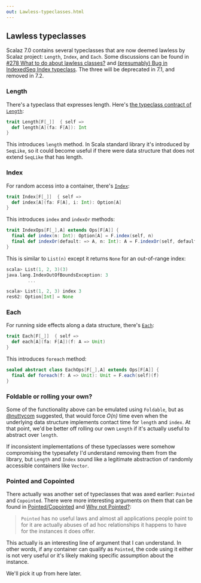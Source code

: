 ```yaml
---
out: Lawless-typeclasses.html
---
```


Lawless typeclasses
-------------------

  [pc]: https://groups.google.com/d/msg/scalaz/7OE_Nsreqq0/vUs7-tyf1nsJ
  [why]: http://www.haskell.org/haskellwiki/Why_not_Pointed%3F

Scalaz 7.0 contains several typeclasses that are now deemed lawless by Scalaz project: `Length`, `Index`, and `Each`. Some discussions can be found in [#278 What to do about lawless classes?](https://github.com/scalaz/scalaz/issues/278) and [(presumably) Bug in IndexedSeq Index typeclass](https://groups.google.com/d/msg/scalaz/aJx69eWMK6M/gAtne2v6RJYJ). The three will be deprecated in 7.1, and removed in 7.2.

### Length

There's a typeclass that expresses length. Here's [the typeclass contract of `Length`](https://github.com/scalaz/scalaz/blob/scalaz-seven/core/src/main/scala/scalaz/Length.scala):

```scala
trait Length[F[_]]  { self =>
  def length[A](fa: F[A]): Int
}
```

This introduces `length` method. In Scala standard library it's introduced by `SeqLike`, so it could become useful if there were data structure that does not extend `SeqLike` that has length.

### Index

For random access into a container, there's [`Index`](https://github.com/scalaz/scalaz/blob/scalaz-seven/core/src/main/scala/scalaz/Index.scala):

```scala
trait Index[F[_]]  { self =>
  def index[A](fa: F[A], i: Int): Option[A]
}
```

This introduces `index` and `indexOr` methods:

```scala
trait IndexOps[F[_],A] extends Ops[F[A]] {
  final def index(n: Int): Option[A] = F.index(self, n)
  final def indexOr(default: => A, n: Int): A = F.indexOr(self, default, n)
}
```

This is similar to `List(n)` except it returns `None` for an out-of-range index:

```scala
scala> List(1, 2, 3)(3)
java.lang.IndexOutOfBoundsException: 3
        ...

scala> List(1, 2, 3) index 3
res62: Option[Int] = None
```

### Each

For running side effects along a data structure, there's [`Each`](https://github.com/scalaz/scalaz/blob/scalaz-seven/core/src/main/scala/scalaz/Each.scala):

```scala
trait Each[F[_]]  { self =>
  def each[A](fa: F[A])(f: A => Unit)
}
```

This introduces `foreach` method:

```scala
sealed abstract class EachOps[F[_],A] extends Ops[F[A]] {
  final def foreach(f: A => Unit): Unit = F.each(self)(f)
}
```

### Foldable or rolling your own?

Some of the functionality above can be emulated using `Foldable`, but as [@nuttycom](https://github.com/scalaz/scalaz/issues/278#issuecomment-16748242) suggested, that would force *O(n)* time even when the underlying data structure implements contact time for `length` and `index`. At that point, we'd be better off rolling our own `Length` if it's actually useful to abstract over `length`.

If inconsistent implementations of these typeclasses were somehow compromising the typesafety I'd understand removing them from the library, but `Length` and `Index` sound like a legitimate abstraction of randomly accessible containers like `Vector`.

### Pointed and Copointed

There actually was another set of typeclasses that was axed earlier: `Pointed` and `Copointed`. There were more interesting arguments on them that can be found in [Pointed/Copointed][pc] and [Why not Pointed?][why]:

> `Pointed` has no useful laws and almost all applications people point to for it are actually abuses of ad hoc relationships it happens to have for the instances it does offer.

This actually is an interesting line of argument that I can understand. In other words, if any container can qualify as `Pointed`, the code using it either is not very useful or it's likely making specific assumption about the instance.

We'll pick it up from here later.
